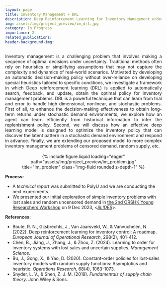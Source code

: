 ```yaml
---
layout: page
title: Inventory Management + DRL
description: Deep Reinforcement Learning for Inventory Management under Uncertain Environment @PolyU, Hong Kong
img: assets/img/project_preview/im_drl.jpg
category: In Progress
importance: 2
related_publications:
header-background-img:
---
```


<div style="text-align: justify;">
Inventory management is a challenging problem that involves making a sequence of optimal decisions under uncertainty. Traditional methods often rely on heuristics or simplifying assumptions that may not capture the complexity and dynamics of real-world scenarios. Motivated by developing an automatic decision-making policy without over-reliance on developing special heuristics tailored to specific conditions, we investigate a framework in which Deep reinforcement learning (DRL) is applied to automatically search, feedback, and update, obtain the optimal policy for inventory management problems. DRL is a powerful technique that can learn from trial and error to handle high-dimensional, nonlinear, and stochastic problems. First of all, to enhance the decision-making effectiveness to obtain long-term returns under stochastic demand environments, we explore how an agent can learn efficiently from historical information to infer the replenishment policy. Second, we will discuss how an effective deep learning model is designed to optimize the inventory policy that can discover the latent pattern in a stochastic demand environment and respond in advance. Finally, we are extending our proposed model to more complex inventory management problems of censored demand, random supply, etc.
</div>
<br>
<div class="row">
    <div class="col-sm-1 mt-md-0"></div>
    <div class="col-sm-10 mt-md-0" style="text-align: center;">
        <div style="width: 90%; margin: auto;">
            {% include figure.liquid loading="eager" path="assets/img/project_preview/im_problem.jpg" title="im_problem" class="img-fluid rounded z-depth-1" %}
        </div>
    </div>
    <div class="col-sm-1 mt-md-0"></div>
</div>

**Process:**

- A _technical report_ was submitted to PolyU and we are conducting the next experiments.
- We presented our initial exploration of simple inventory problems with lost sales and random uncensored demand in [the 2nd ORSHK Young Researchers Workshop](https://www.hksts.org/Workshop2023.pdf) on 9 Dec 2023, <_[SLIDES](../../assets/pdf/projects_pdf/ORSHK2023_yxwang.pdf)_>.

**References:**

- Boute, R. N., Gijsbrechts, J., Van Jaarsveld, W., & Vanvuchelen, N. (2022). Deep reinforcement learning for inventory control: A roadmap. _European Journal of Operational Research_, 298(2), 401-412.
- Chen, B., Jiang, J., Zhang, J., & Zhou, Z. (2024). Learning to order for inventory systems with lost sales and uncertain supplies. _Management Science_.
- Bu, J., Gong, X., & Yao, D. (2020). Constant-order policies for lost-sales inventory models with random supply functions: Asymptotics and heuristic. _Operations Research_, 68(4), 1063-1073.
- Snyder, L. V., & Shen, Z. J. M. (2019). _Fundamentals of supply chain theory_. John Wiley & Sons.
